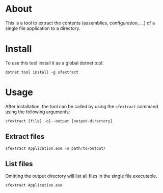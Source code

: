 # About
This is a tool to extract the contents (assemblies, configuration, ...) of a single file application to a directory.

# Install
To use this tool install it as a global dotnet tool:
```
dotnet tool install -g sfextract
```

# Usage
After installation, the tool can be called by using the `sfextract` command using the following arguments:
```
sfextract [file] -o|--output [output-directory]
```

## Extract files
```
sfextract Application.exe -o path/to/output/
```

## List files
Omitting the output directory will list all files in the single file executable.
```
sfextract Application.exe
```